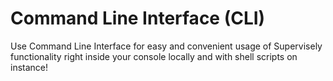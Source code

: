 # Command Line Interface (CLI)

Use Command Line Interface for easy and convenient usage of Supervisely functionality right inside your console locally and with shell scripts on instance!